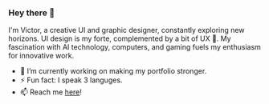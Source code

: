 ### Hey there 💚

I'm Victor, a creative UI and graphic designer, constantly exploring new horizons. UI design is my forte, complemented by a bit of UX 👀. My fascination with AI technology, computers, and gaming fuels my enthusiasm for innovative work.

- 🔭 I’m currently working on making my portfolio stronger.
- ⚡ Fun fact: I speak 3 languges.
- 📫 Reach me [here](https://victortonu.myportfolio.com/contact)!

